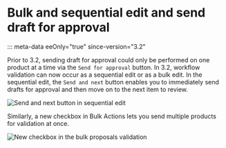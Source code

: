 # Bulk and sequential edit and send draft for approval
::: meta-data eeOnly="true" since-version="3.2"

Prior to 3.2, sending draft for approval could only be performed on one product at a time via the `Send for approval` button. In 3.2, workflow validation can now occur as a sequential edit or as a bulk edit. In the sequential edit, the `Send and next` button enables you to immediately send drafts for approval and then move on to the next item to review.

![`Send and next` button in sequential edit](../img/send_and_next_button.png)

Similarly, a new checkbox in Bulk Actions lets you send multiple products for validation at once.

![New checkbox in the bulk proposals validation](../img/checkbox_in_bulk_proposals.png)

